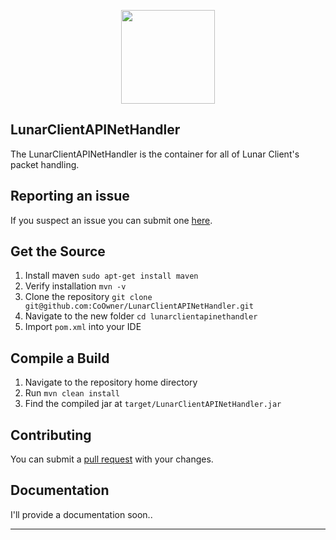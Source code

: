 
<p align="center">
    <img src="http://hyzeria.com/LunarBreaker.png" width="150" height="150"/>
</p>

## LunarClientAPINetHandler

The LunarClientAPINetHandler is the container for all of Lunar Client's packet handling.

## Reporting an issue

If you suspect an issue you can submit one [here](https://github.com/CoOwner/LunarClientAPINetHandler/issues).

## Get the Source

1. Install maven `sudo apt-get install maven`
2. Verify installation `mvn -v`
3. Clone the repository `git clone git@github.com:CoOwner/LunarClientAPINetHandler.git`
4. Navigate to the new folder `cd lunarclientapinethandler`
5. Import `pom.xml` into your IDE

## Compile a Build

1. Navigate to the repository home directory
2. Run `mvn clean install`
3. Find the compiled jar at `target/LunarClientAPINetHandler.jar`

## Contributing

You can submit a [pull request](https://github.com/CoOwner/LunarClientAPINetHandler/pulls) with your changes.

## Documentation

I'll provide a documentation soon..

---